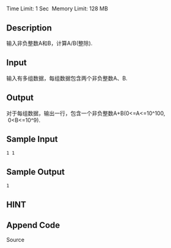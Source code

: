 # 
Time Limit: 1 Sec  Memory Limit: 128 MB


## Description


输入非负整数A和B，计算A/B(整除).


## Input


输入有多组数据，每组数据包含两个非负整数A、B.


## Output


对于每组数据，输出一行，包含一个非负整数A+B(0<=A<=10^100,  0<B<=10^9).


## Sample Input
```
1 1

```
## Sample Output
```
1

```

## HINT


## Append Code
Source